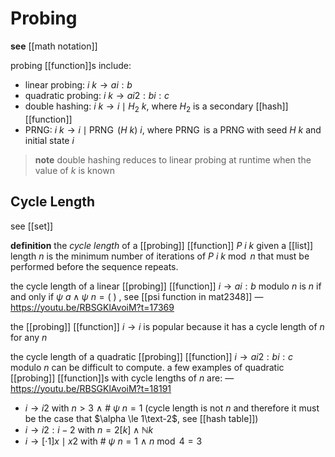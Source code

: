 # Probing

**see** [[math notation]]

probing [[function]]s include:

- linear probing: $i\ k \rightarrow ai : b$
- quadratic probing: $i\ k \rightarrow ai2 : bi : c$
- double hashing: $i\ k \rightarrow i \mid H_2\ k$, where $H_2$ is a secondary [[hash]] [[function]]
- PRNG: $i\ k \rightarrow i \mid \operatorname{PRNG}\ (H\ k)\ i$, where $\operatorname{PRNG}$ is a PRNG with seed $H\ k$ and initial state $i$

> **note** double hashing reduces to linear probing at runtime when the value of $k$ is known

## Cycle Length

see [[set]]

**definition** the _cycle length_ of a [[probing]] [[function]] $P\ i\ k$ given a [[list]] length $n$ is the minimum number of iterations of $P\ i\ k \bmod n$ that must be performed before the sequence repeats.

the cycle length of a linear [[probing]] [[function]] $i \rightarrow ai : b$ modulo $n$ is $n$ if and only if $\psi\ a \land \psi\ n = (\ )$ , see [[psi function in mat2348]] &mdash; <https://youtu.be/RBSGKlAvoiM?t=17369>

the [[probing]] [[function]] $i \rightarrow i$ is popular because it has a cycle length of $n$ for any $n$

the cycle length of a quadratic [[probing]] [[function]] $i \rightarrow ai2 : bi : c$ modulo $n$ can be difficult to compute. a few examples of quadratic [[probing]] [[function]]s with cycle lengths of $n$ are: &mdash; <https://youtu.be/RBSGKlAvoiM?t=18191>

- $i \rightarrow i2$ with $n > 3\ \land\ \#\ \psi\ n = 1$ (cycle length is not $n$ and therefore it must be the case that $\alpha \le 1\text-2$, see [[hash table]])
- $i \rightarrow i2 : i - 2$ with $n = 2[k] \land \mathbb N k$
- $i \rightarrow [\cdot 1]x \mid x2$ with $\#\ \psi\ n = 1\ \land\ n \bmod 4 = 3$
